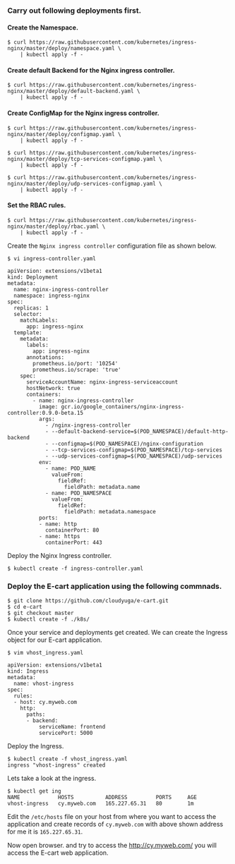 ### Carry out following deployments first.

#### Create the Namespace.
```
$ curl https://raw.githubusercontent.com/kubernetes/ingress-nginx/master/deploy/namespace.yaml \
    | kubectl apply -f -

```

#### Create default Backend for the Nginx ingress controller.
```
$ curl https://raw.githubusercontent.com/kubernetes/ingress-nginx/master/deploy/default-backend.yaml \
    | kubectl apply -f -

```

#### Create ConfigMap for the Nginx ingress controller.
```
$ curl https://raw.githubusercontent.com/kubernetes/ingress-nginx/master/deploy/configmap.yaml \
    | kubectl apply -f -
    
$ curl https://raw.githubusercontent.com/kubernetes/ingress-nginx/master/deploy/tcp-services-configmap.yaml \
    | kubectl apply -f -

$ curl https://raw.githubusercontent.com/kubernetes/ingress-nginx/master/deploy/udp-services-configmap.yaml \
    | kubectl apply -f -
```

#### Set the RBAC rules.
```
$ curl https://raw.githubusercontent.com/kubernetes/ingress-nginx/master/deploy/rbac.yaml \
    | kubectl apply -f -
```

Create the `Nginx ingress controller` configuration file as shown below.
```
$ vi ingress-controller.yaml

apiVersion: extensions/v1beta1
kind: Deployment
metadata:
  name: nginx-ingress-controller
  namespace: ingress-nginx 
spec:
  replicas: 1
  selector:
    matchLabels:
      app: ingress-nginx
  template:
    metadata:
      labels:
        app: ingress-nginx
      annotations:
        prometheus.io/port: '10254'
        prometheus.io/scrape: 'true'
    spec:
      serviceAccountName: nginx-ingress-serviceaccount
      hostNetwork: true
      containers:
        - name: nginx-ingress-controller
          image: gcr.io/google_containers/nginx-ingress-controller:0.9.0-beta.15
          args:
            - /nginx-ingress-controller
            - --default-backend-service=$(POD_NAMESPACE)/default-http-backend
            - --configmap=$(POD_NAMESPACE)/nginx-configuration
            - --tcp-services-configmap=$(POD_NAMESPACE)/tcp-services
            - --udp-services-configmap=$(POD_NAMESPACE)/udp-services
          env:
            - name: POD_NAME
              valueFrom:
                fieldRef:
                  fieldPath: metadata.name
            - name: POD_NAMESPACE
              valueFrom:
                fieldRef:
                  fieldPath: metadata.namespace
          ports:
          - name: http
            containerPort: 80
          - name: https
            containerPort: 443

```

Deploy the Nginx Ingress controller.
```
$ kubectl create -f ingress-controller.yaml
```
### Deploy the E-cart application using the following commnads.
```
$ git clone https://github.com/cloudyuga/e-cart.git
$ cd e-cart
$ git checkout master
$ kubectl create -f ./k8s/
```
Once your service and deployments get created. We can create the Ingress object for our E-cart application.

```
$ vim vhost_ingress.yaml

apiVersion: extensions/v1beta1
kind: Ingress
metadata:
  name: vhost-ingress
spec:
  rules:
  - host: cy.myweb.com
    http:
      paths:
      - backend:
          serviceName: frontend
          servicePort: 5000

```

Deploy the Ingress.
```
$ kubectl create -f vhost_ingress.yaml
ingress "vhost-ingress" created
```
Lets take a look at the ingress.
```
$ kubectl get ing
NAME            HOSTS          ADDRESS         PORTS     AGE
vhost-ingress   cy.myweb.com   165.227.65.31   80        1m

```
Edit the `/etc/hosts` file  on your host from where you want to access the application and create records of `cy.myweb.com` with above shown address for me it is `165.227.65.31`.

Now open browser. and try to access the http://cy.myweb.com/ you will access the E-cart web application.
